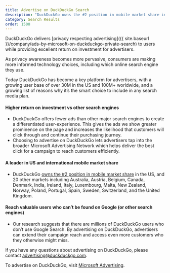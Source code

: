 ```yaml
---
title: Advertise on DuckDuckGo Search
description: "DuckDuckGo owns the #2 position in mobile market share in the US, and 18 other markets."
category: Search Results
order: 1500
---
```


DuckDuckGo delivers [privacy respecting advertising]({{ site.baseurl }}/company/ads-by-microsoft-on-duckduckgo-private-search) to users while providing excellent return on investment for advertisers.

As privacy awareness becomes more pervasive, consumers are making more informed technology choices, including which online search engine they use.

Today DuckDuckGo has become a key platform for advertisers, with a growing user base of over 30M in the US and 100M+ worldwide, and a growing list of reasons why it’s the smart choice to include in any search media plan.

#### Higher return on investment vs other search engines

-   DuckDuckGo offers fewer ads than other major search engines to create a differentiated user-experience. This gives the ads we show greater prominence on the page and increases the likelihood that customers will click through and continue their purchasing journey.
-   Choosing to advertise on DuckDuckGo lets advertisers tap into the broader Microsoft Advertising Network which helps deliver the best click for a campaign to reach customers efficiently.

#### A leader in US and international mobile market share

-   DuckDuckGo [owns the #2 position in mobile market share](https://duckduckgo.com/cloudflare-radar-report) in the US, and 20 other markets including Australia, Austria, Belgium, Canada, Denmark, India, Ireland, Italy, Luxembourg, Malta, New Zealand, Norway, Poland, Portugal, Spain, Sweden, Switzerland, and the United Kingdom.

#### Reach valuable users who can’t be found on Google (or other search engines)  

-   Our research suggests that there are millions of DuckDuckGo users who don’t use Google Search. By advertising on DuckDuckGo, advertisers can extend their campaign reach and access even more customers who they otherwise might miss.

If you have any questions about advertising on DuckDuckGo, please contact [advertising@duckduckgo.com](mailto:advertising@duckduckgo.com).

To advertise on DuckDuckGo, visit [Microsoft Advertising](https://about.ads.microsoft.com/en-us/h/a/microsoft-advertising).
